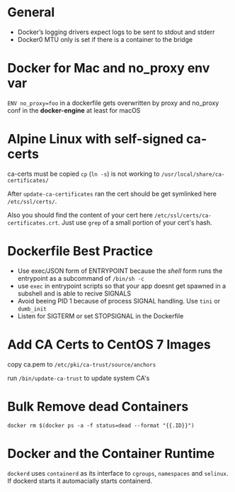 # General

* Docker’s logging drivers expect logs to be sent to stdout and stderr
* Docker0 MTU only is set if there is a container to the bridge

# Docker for Mac and no_proxy env var
`ENV no_proxy=foo` in a dockerfile gets overwritten by proxy and no_proxy conf in the **docker-engine** at least for macOS

# Alpine Linux with self-signed ca-certs
ca-certs must be copied `cp` (`ln -s`) is not working to `/usr/local/share/ca-certificates/`

After `update-ca-certificates` ran the cert should be get symlinked here `/etc/ssl/certs/`.

Also you should find the content of your cert here `/etc/ssl/certs/ca-certificates.crt`. Just use `grep` of a small portion of your cert's hash.

# Dockerfile Best Practice
- Use exec/JSON form of ENTRYPOINT because the *shell* form runs the entrypoint as a subcommand of `/bin/sh -c`
- use `exec` in entrypoint scripts so that your app doesnt get spawned in a subshell and is able to recive SIGNALS
- Avoid beeing PID 1 because of process SIGNAL handling. Use `tini` or `dumb_init`
- Listen for SIGTERM or set STOPSIGNAL in the Dockerfile

# Add CA Certs to CentOS 7 Images
copy ca.pem to `/etc/pki/ca-trust/source/anchors`

run `/bin/update-ca-trust` to update system CA's

# Bulk Remove dead Containers
`docker rm $(docker ps -a -f status=dead --format "{{.ID}}")`

# Docker and the Container Runtime
`dockerd` uses `containerd` as its interface to `cgroups`, `namespaces` and `selinux`. If dockerd starts it automacially starts containerd.
